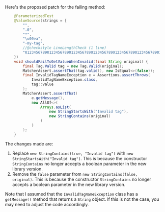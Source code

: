 Here's the proposed patch for the failing method:

```java
    @ParameterizedTest
    @ValueSource(strings = {
        "",
        ".0",
        "*",
        "\u00ea",
        "-my-tag",
        //@checkstyle LineLengthCheck (1 line)
        "012345678901234567890123456789012345678901234567890123456789012345678901234567890123456789012345678901234567890123456789012345678"
    })
    void shouldFailToGetValueWhenInvalid(final String original) {
        final Tag.Valid tag = new Tag.Valid(original);
        MatcherAssert.assertThat(tag.valid(), new IsEqual<>(false));
        final InvalidTagNameException e = Assertions.assertThrows(
            InvalidTagNameException.class,
            tag::value
        );
        MatcherAssert.assertThat(
            e.getMessage(),
            new AllOf<>(
                Arrays.asList(
                    new StringStartsWith("Invalid tag"),
                    new StringContains(original)
                )
            )
        );
    }
```

The changes made are:

1. Replace `new StringContains(true, "Invalid tag")` with `new StringStartsWith("Invalid tag")`. This is because the constructor `StringContains` no longer accepts a boolean parameter in the new library version.
2. Remove the `false` parameter from `new StringContains(false, original)`. This is because the constructor `StringContains` no longer accepts a boolean parameter in the new library version.

Note that I assumed that the `InvalidTagNameException` class has a `getMessage()` method that returns a `String` object. If this is not the case, you may need to adjust the code accordingly.